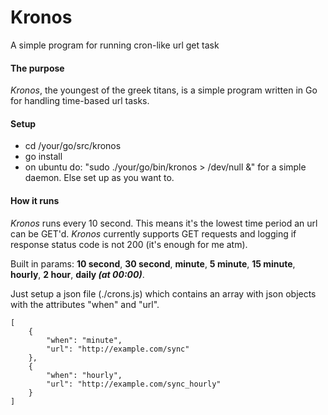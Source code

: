 # Kronos
A simple program for running cron-like url get task

#### The purpose
_Kronos_, the youngest of the greek titans, is a simple program written in Go for handling time-based url tasks.

#### Setup
* cd /your/go/src/kronos
* go install
* on ubuntu do: "sudo ./your/go/bin/kronos > /dev/null &" for a simple daemon. Else set up as you want to.

#### How it runs
_Kronos_ runs every 10 second. This means it's the lowest time period an url can be GET'd. _Kronos_ currently supports GET requests and logging if response status code is not 200 (it's enough for me atm).

Built in params: **10 second**, **30 second**, **minute**, **5 minute**, **15 minute**, **hourly**, **2 hour**, **daily _(at 00:00)_**.

Just setup a json file (./crons.js) which contains an array with json objects with the attributes "when" and "url".

    [
    	{
    		"when": "minute",
    		"url": "http://example.com/sync"
    	},
    	{
    		"when": "hourly",
    		"url": "http://example.com/sync_hourly"
    	}
    ]
